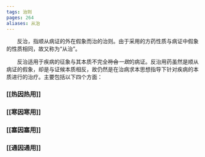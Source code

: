 ```yaml
---
tags: 治则
pages: 264
aliases: 从治
---
```

&emsp;&emsp;反治，指顺从病证的外在假象而治的治则。由于采用的方药性质与病证中假象的性质相同，故又称为“从治”。

&emsp;&emsp;反治适用于疾病的征象与其本质不完全~~符合~~<dfn>一致</dfn>的病证。反治用药虽然是顺从病证的假象，却是与证候本质相反，故仍然是在治病求本思想指导下针对疾病的本质进行的治疗。主要包括以下四个方面：

### [[热因热用]]
### [[寒因寒用]]
### [[塞因塞用]]
### [[通因通用]]
